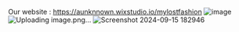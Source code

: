 Our website : https://aunknnown.wixstudio.io/mylostfashion
![image](https://github.com/user-attachments/assets/ceb069cb-bbf9-44b6-88d8-93f7dcdd439d)
![Uploading image.png…]()
![Screenshot 2024-09-15 182946](https://github.com/user-attachments/assets/10c3278d-33c2-4fa2-b078-aeee2217b647)
